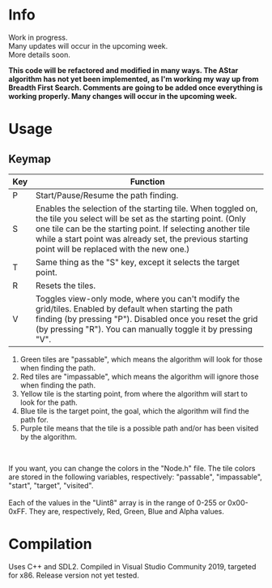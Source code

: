 # Info
Work in progress.
<br>
Many updates will occur in the upcoming week.
<br>
More details soon.

**This code will be refactored and modified in many ways. The AStar algorithm has not yet been implemented, as I'm working my way up from Breadth First Search. Comments are going to be added once everything is working properly. Many changes will occur in the upcoming week.**
# Usage

## Keymap

| Key | Function |
|-----|----------|
|  P  | Start/Pause/Resume the path finding. |
|  S  | Enables the selection of the starting tile. When toggled on, the tile you select will be set as the starting point. (Only one tile can be the starting point. If selecting another tile while a start point was already set, the previous starting point will be replaced with the new one.) |
|  T  | Same thing as the "S" key, except it selects the target point. |
|  R  | Resets the tiles. |
|  V  | Toggles view-only mode, where you can't modify the grid/tiles. Enabled by default when starting the path finding (by pressing "P"). Disabled once you reset the grid (by pressing "R"). You can manually toggle it by pressing "V". |

1. Green tiles are "passable", which means the algorithm will look for those when finding the path.
2. Red tiles are "impassable", which means the algorithm will ignore those when finding the path.
3. Yellow tile is the starting point, from where the algorithm will start to look for the path.
4. Blue tile is the target point, the goal, which the algorithm will find the path for.
5. Purple tile means that the tile is a possible path and/or has been visited by the algorithm.
<br>

If you want, you can change the colors in the "Node.h" file. The tile colors are stored in the following variables, respectively: "passable", "impassable", "start", "target", "visited".
<br>
<br>
Each of the values in the "Uint8" array is in the range of 0-255 or 0x00-0xFF. They are, respectively, Red, Green, Blue and Alpha values.

# Compilation

Uses C++ and SDL2.
Compiled in Visual Studio Community 2019, targeted for x86. Release version not yet tested.
